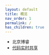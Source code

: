 ```yaml
---
layout: default
title: 概览
nav_order: 1
permalink: /
has_children: true
---
```


- 北京博睿
- [代码实时共享](https://codeshare.io)

